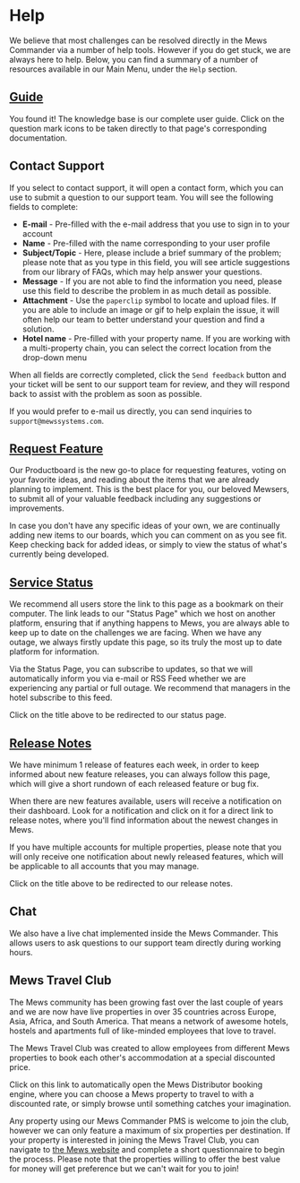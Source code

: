# Help

We believe that most challenges can be resolved directly in the Mews Commander via a number of help tools. However if you do get stuck, we are always here to help. Below, you can find a summary of a number of resources available in our Main Menu, under the `Help` section.

## [Guide](https://mews-systems.gitbook.io/commander-guide)

You found it! The knowledge base is our complete user guide. Click on the question mark icons to be taken directly to that page's corresponding documentation. 

## Contact Support

If you select to contact support, it will open a contact form, which you can use to submit a question to our support team. You will see the following fields to complete:

* **E-mail** - Pre-filled with the e-mail address that you use to sign in to your account
* **Name** - Pre-filled with the name corresponding to your user profile
* **Subject/Topic** - Here, please include a brief summary of the problem; please note that as you type in this field, you will see article suggestions from our library of FAQs, which may help answer your questions.
* **Message** - If you are not able to find the information you need, please use this field to describe the problem in as much detail as possible. 
* **Attachment** - Use the `paperclip` symbol to locate and upload files. If you are able to include an image or gif to help explain the issue, it will often help our team to better understand your question and find a solution.
* **Hotel name** - Pre-filled with your property name. If you are working with a multi-property chain, you can select the correct location from the drop-down menu

When all fields are correctly completed, click the `Send feedback` button and your ticket will be sent to our support team for review, and they will respond back to assist with the problem as soon as possible. 

If you would prefer to e-mail us directly, you can send inquiries to `support@mewssystems.com`.

## [Request Feature](https://portal.productboard.com/mewssystems/tabs/2-planned)

Our Productboard is the new go-to place for requesting features, voting on your favorite ideas, and reading about the items that we are already planning to implement. This is the best place for you, our beloved Mewsers, to submit all of your valuable feedback including any suggestions or improvements.

In case you don't have any specific ideas of your own, we are continually adding new items to our boards, which you can comment on as you see fit. Keep checking back for added ideas, or simply to view the status of what's currently being developed.

## [Service Status](http://status.mews.li/)

We recommend all users store the link to this page as a bookmark on their computer. The link leads to our "Status Page" which we host on another platform, ensuring that if anything happens to Mews, you are always able to keep up to date on the challenges we are facing. When we have any outage, we always firstly update this page, so its truly the most up to date platform for information.

Via the Status Page, you can subscribe to updates, so that we will automatically inform you via e-mail or RSS Feed whether we are experiencing any partial or full outage. We recommend that managers in the hotel subscribe to this feed.

Click on the title above to be redirected to our status page.

## [Release Notes](http://www.mewssystems.com/release-notes/)

We have minimum 1 release of features each week, in order to keep informed about new feature releases, you can always follow this page, which will give a short rundown of each released feature or bug fix.

When there are new features available, users will receive a notification on their dashboard. Look for a notification and click on it for a direct link to release notes, where you'll find information about the newest changes in Mews.

If you have multiple accounts for multiple properties, please note that you will only receive one notification about newly released features, which will be applicable to all accounts that you may manage.

Click on the title above to be redirected to our release notes.

## Chat

We also have a live chat implemented inside the Mews Commander. This allows users to ask questions to our support team directly during working hours.

## Mews Travel Club

The Mews community has been growing fast over the last couple of years and we are now have live properties in over 35 countries across Europe, Asia, Africa, and South America. That means a network of awesome hotels, hostels and apartments full of like-minded employees that love to travel.

The Mews Travel Club was created to allow employees from different Mews properties to book each other's accommodation at a special discounted price.

Click on this link to automatically open the Mews Distributor booking engine, where you can choose a Mews property to travel to with a discounted rate, or simply browse until something catches your imagination.

Any property using our Mews Commander PMS is welcome to join the club, however we can only feature a maximum of six properties per destination. If your property is interested in joining the Mews Travel Club,   you can navigate to [the Mews website](https://www.mewssystems.com/mews-travel-club/) and complete a short questionnaire to begin the process. Please note that the properties willing to offer the best value for money will get preference but we can't wait for you to join!

